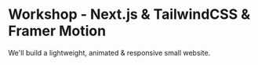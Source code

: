 # Workshop - Next.js & TailwindCSS & Framer Motion

We'll build a lightweight, animated & responsive small website.
